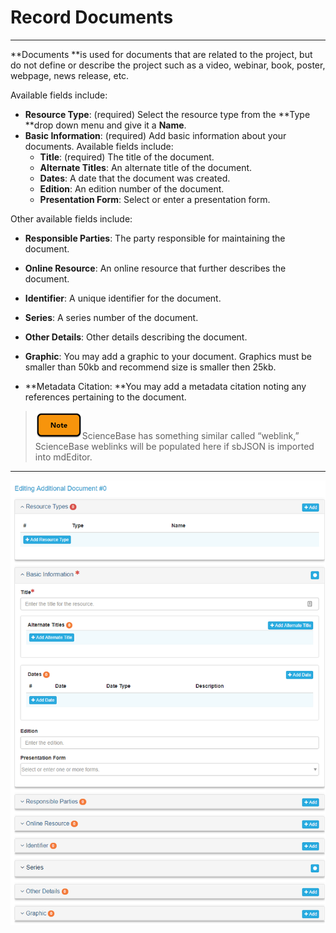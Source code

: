 # Record Documents

---

**Documents **is used for documents that are related to the project, but do not define or describe the project such as a video, webinar, book, poster, webpage, news release, etc.

Available fields include:

* **Resource Type**: \(required\) Select the resource type from the **Type **drop down menu and give it a **Name**.
* **Basic Information**: \(required\) Add basic information about your documents. Available fields include:
  * **Title**: \(required\) The title of the document.  
  * **Alternate Titles**: An alternate title of the document.  
  * **Dates**: A date that the document was created.  
  * **Edition**: An edition number of the document.  
  * **Presentation Form**: Select or enter a presentation form.

Other available fields include:

* **Responsible Parties**: The party responsible for maintaining the document.

* **Online Resource**: An online resource that further describes the document.

* **Identifier**: A unique identifier for the document.

* **Series**: A series number of the document.

* **Other Details**: Other details describing the document.

* **Graphic**: You may add a graphic to your document. Graphics must be smaller than 50kb  and recommend size is smaller then 25kb.

* **Metadata Citation: **You may add a metadata citation noting any references pertaining to the document.

> ![](/assets/note_small.png)ScienceBase has something similar called “weblink,” ScienceBase weblinks will be populated here if sbJSON is imported into mdEditor.

---

![](/assets/documents_window.png)

